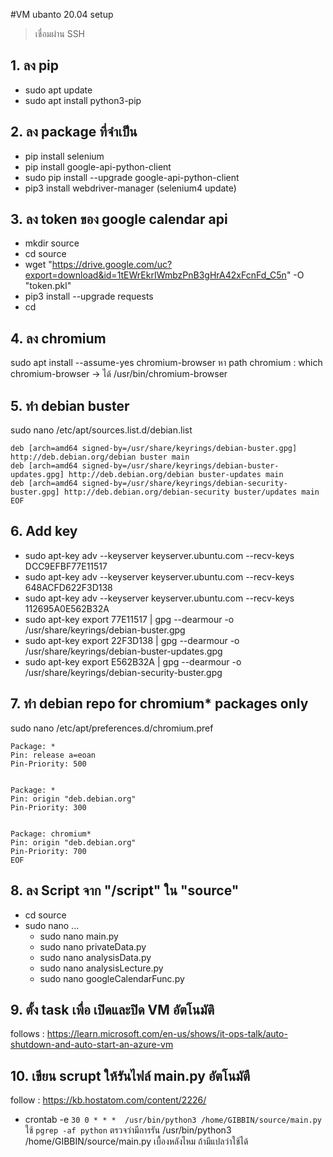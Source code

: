 #VM ubanto 20.04 setup
> เชื่อมผ่าน SSH

## 1. ลง pip
- sudo apt update
- sudo apt install python3-pip

## 2. ลง package ที่จำเป็น
- pip install selenium
- pip install google-api-python-client
- sudo pip install --upgrade google-api-python-client
- pip3 install webdriver-manager (selenium4 update)
## 3. ลง token ของ google calendar api
- mkdir source
- cd source
- wget "https://drive.google.com/uc?export=download&id=1tEWrEkrIWmbzPnB3gHrA42xFcnFd_C5n" -O "token.pkl"
- pip3 install --upgrade requests
- cd

## 4. ลง chromium
sudo apt install --assume-yes chromium-browser
หา path chromium : which chromium-browser
-> ได้ /usr/bin/chromium-browser

## 5. ทำ debian buster
sudo nano /etc/apt/sources.list.d/debian.list
```
deb [arch=amd64 signed-by=/usr/share/keyrings/debian-buster.gpg] http://deb.debian.org/debian buster main
deb [arch=amd64 signed-by=/usr/share/keyrings/debian-buster-updates.gpg] http://deb.debian.org/debian buster-updates main
deb [arch=amd64 signed-by=/usr/share/keyrings/debian-security-buster.gpg] http://deb.debian.org/debian-security buster/updates main
EOF
```

## 6. Add key 
- sudo apt-key adv --keyserver keyserver.ubuntu.com --recv-keys DCC9EFBF77E11517
- sudo apt-key adv --keyserver keyserver.ubuntu.com --recv-keys 648ACFD622F3D138
- sudo apt-key adv --keyserver keyserver.ubuntu.com --recv-keys 112695A0E562B32A
- sudo apt-key export 77E11517 | gpg --dearmour -o /usr/share/keyrings/debian-buster.gpg
- sudo apt-key export 22F3D138 | gpg --dearmour -o /usr/share/keyrings/debian-buster-updates.gpg
- sudo apt-key export E562B32A | gpg --dearmour -o /usr/share/keyrings/debian-security-buster.gpg

## 7. ทำ debian repo for chromium* packages only
sudo nano /etc/apt/preferences.d/chromium.pref
```
Package: *
Pin: release a=eoan
Pin-Priority: 500


Package: *
Pin: origin "deb.debian.org"
Pin-Priority: 300


Package: chromium*
Pin: origin "deb.debian.org"
Pin-Priority: 700
EOF
```

## 8. ลง Script จาก "/script" ใน "source"
- cd source
- sudo nano ...
    - sudo nano main.py
    - sudo nano privateData.py
    - sudo nano analysisData.py
    - sudo nano analysisLecture.py
    - sudo nano googleCalendarFunc.py

## 9. ตั้ง task เพื่อ เปิดและปิด VM อัตโนมัติ
follows : https://learn.microsoft.com/en-us/shows/it-ops-talk/auto-shutdown-and-auto-start-an-azure-vm

## 10. เขียน scrupt ให้รันไฟล์ main.py อัตโนมัตื
follow : https://kb.hostatom.com/content/2226/
* crontab -e
``` 30 0 * * *  /usr/bin/python3 /home/GIBBIN/source/main.py ```
ใช้ ``` pgrep -af python ``` ตรวจว่ามีการรัน /usr/bin/python3 /home/GIBBIN/source/main.py เบื้องหลังไหม ถ้ามีแปลว่าใช้ได้